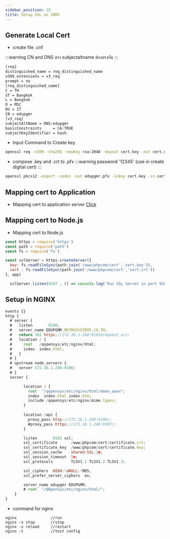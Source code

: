 ```yaml
---
sidebar_position: 15
title: Setup SSL on IBMI
---
```

## Generate Local Cert

- create file .cnf

:::warning
CN and DNS ตรง subjectaltname ต้องตรงกัน
:::
```bash title="req.cnf"
[req]
distinguished_name = req_distinguished_name
x509_extensions = v3_req
prompt = no
[req_distinguished_name]
C = TH
ST = Bangkok
L = Bangkok
O = MSC
OU = IT
CN = edupgmr
[v3_req]
subjectAltName = DNS:edupgmr
basicConstraints     = CA:TRUE
subjectKeyIdentifier = hash
```
- Input Command to Create key
```bash
openssl req -x509 -sha256 -newkey rsa:2048 -keyout cert.key -out cert.crt -days 365 -nodes -config req.cnf
```

- compose .key and .crt to .pfx
:::warning
password '12345' (use in create digital cert)
:::

```bash 
openssl pkcs12 -export -nodes -out edupgmr.pfx -inkey cert.key -in cert.crt
```

## Mapping cert to Application
- Mapping cert to application server [Click](../docs/web-service/mapping-ssl.md)

## Mapping cert to Node.js
- Mapping cert to Node.js

```javascript
const https = require('https')
const path = require('path')
const fs = require('fs')

const sslServer = https.createServer({
  key: fs.readFileSync(path.join('/www/phpcom/cert','cert.key')),
  cert : fs.readFileSync(path.join('/www/phpcom/cert','cert.crt'))
}, app)

  sslServer.listen(9107 , () => console.log(`Run SSL Server in port 9107`))
```
## Setup in NGINX

```javascript
events {}
http {
  # server {
  #   listen       9190;
  #   server_name EDUPGMR.METROSYSTEMS.CO.TH;
  #   return 301 https://172.16.1.240:9191$request_uri;
  #   location / {
  #     root   /qopensys/etc/nginx/html;
  #     index  index.html;
  #   }
  # }
  # upstream node_servers {
  #   server 172.16.1.240:9106;  
  # }
  server {

        location / {
          root  "/qopensys/etc/nginx/html/demo_aeon";  
          index  index.html index.htm;
          include /qopensys/etc/nginx/mime.types;
        }
        
        location /api {
          proxy_pass http://172.16.1.240:9106/;
          #proxy_pass https://172.16.1.240:9107/;
        }

        listen       9191 ssl;
        ssl_certificate      /www/phpcom/cert/certificate.crt;
        ssl_certificate_key  /www/phpcom/cert/certificate.key;
        ssl_session_cache    shared:SSL:1m;
        ssl_session_timeout  5m;
        ssl_protocols        TLSV1.1 TLSV1.2 TLSV1.3;

        ssl_ciphers  HIGH:!aNULL:!MD5;
        ssl_prefer_server_ciphers  on;

        server_name edupgmr EDUPGMR;
        # root  "/QOpenSys/etc/nginx/html/";  
    }
}
```
- command for nginx

```
nginx               //run
nginx -s stop       //stop
nginx -s reload     //restart
nginx -t            //test config
```